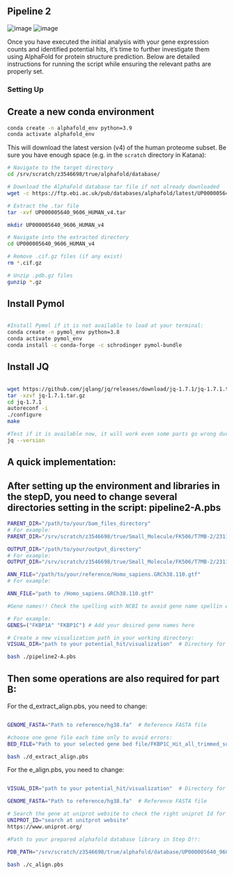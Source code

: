 ## Pipeline 2
![image](https://github.com/user-attachments/assets/6d290d16-b830-485e-bf54-6cb27c42ef00)
![image](https://github.com/user-attachments/assets/57577119-5bcc-4c78-a291-996995d52a68)


Once you have executed the initial analysis with your gene expression counts and identified potential hits, it’s time to further investigate them using AlphaFold for protein structure prediction. Below are detailed instructions for running the script while ensuring the relevant paths are properly set.

### Setting Up 

## Create a new conda environment
```bash
conda create -n alphafold_env python=3.9
conda activate alphafold_env
```

This will download the latest version (v4) of the human proteome subset. Be sure you have enough space (e.g. in the `scratch` directory in Katana):
```bash
# Navigate to the target directory
cd /srv/scratch/z3546698/true/alphafold/database/

# Download the AlphaFold database tar file if not already downloaded
wget -c https://ftp.ebi.ac.uk/pub/databases/alphafold/latest/UP000005640_9606_HUMAN_v4.tar

# Extract the .tar file
tar -xvf UP000005640_9606_HUMAN_v4.tar

mkdir UP000005640_9606_HUMAN_v4

# Navigate into the extracted directory
cd UP000005640_9606_HUMAN_v4

# Remove .cif.gz files (if any exist)
rm *.cif.gz

# Unzip .pdb.gz files
gunzip *.gz
```

## Install Pymol

```bash

#Install Pymol if it is not available to load at your terminal:
conda create -n pymol_env python=3.8
conda activate pymol_env
conda install -c conda-forge -c schrodinger pymol-bundle

```

## Install JQ
```bash

wget https://github.com/jqlang/jq/releases/download/jq-1.7.1/jq-1.7.1.tar.gz
tar -xzvf jq-1.7.1.tar.gz
cd jq-1.7.1
autoreconf -i
./configure
make

#Test if it is available now, it will work even some parts go wrong during installation, just check it 
jq --version

```


## A quick implementation:

## After setting up the environment and libraries in the stepD, you need to change several directories setting in the script: pipeline2-A.pbs

```bash
PARENT_DIR="/path/to/your/bam_files_directory"
# For example:
PARENT_DIR="/srv/scratch/z3546698/true/Small_Molecule/FK506/T7MB-2/231119/R3/step2"

OUTPUT_DIR="/path/to/your/output_directory"
# For example:
OUTPUT_DIR="/srv/scratch/z3546698/true/Small_Molecule/FK506/T7MB-2/231119/potential_hit"

ANN_FILE="/path/to/your/reference/Homo_sapiens.GRCh38.110.gtf"
# For example:

ANN_FILE="path to /Homo_sapiens.GRCh38.110.gtf"

#Gene names!! Check the spelling with NCBI to avoid gene name spellin errors:

# For example:
GENES=("FKBP1A" "FKBP1C") # Add your desired gene names here

# Create a new visualization path in your working directory:
VISUAL_DIR="path to your potential_hit/visualization"  # Directory for visualizations

bash ./pipeline2-A.pbs
```

## Then some operations are also required for part B:

For the d_extract_align.pbs, you need to change:

```bash

GENOME_FASTA="Path to reference/hg38.fa"  # Reference FASTA file

#choose one gene file each time only to avoid errors:
BED_FILE="Path to your selected gene bed file/FKBP1C_Hit_all_trimmed_sorted_merged.bed"  # BED file with high coverage regions

bash ./d_extract_align.pbs
```

For the e_align.pbs, you need to change:

```bash

VISUAL_DIR="path to your potential_hit/visualization"  # Directory for visualizations

GENOME_FASTA="Path to reference/hg38.fa"  # Reference FASTA file

# Search the gene at uniprot website to check the right uniprot Id for each gene and edit:
UNIPROT_ID="search at unitprot website"
https://www.uniprot.org/

#Path to your prepared alphafold database library in Step D!!:

PDB_PATH="/srv/scratch/z3546698/true/alphafold/database/UP000005640_9606_HUMAN_v4/AF-${UNIPROT_ID}-F1-model_v4.pdb"

bash ./c_align.pbs

```




